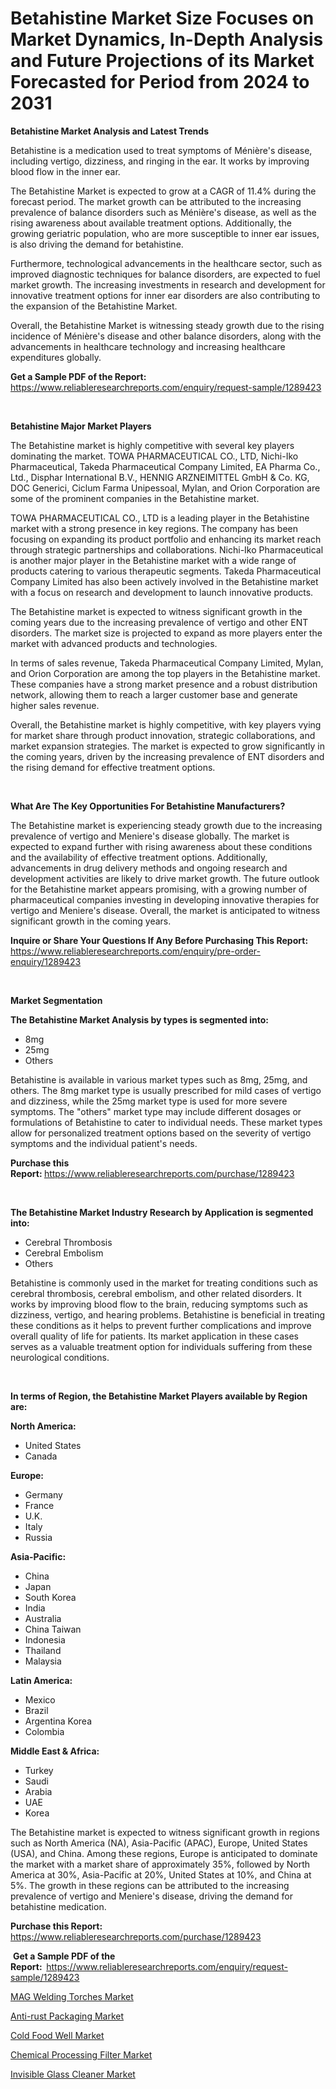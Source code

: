 <p><h1>Betahistine Market Size Focuses on Market Dynamics, In-Depth Analysis and Future Projections of its Market Forecasted for Period from 2024 to 2031</h1></p><p><strong>Betahistine Market Analysis and Latest Trends</strong></p>
<p><p>Betahistine is a medication used to treat symptoms of Ménière's disease, including vertigo, dizziness, and ringing in the ear. It works by improving blood flow in the inner ear.</p><p>The Betahistine Market is expected to grow at a CAGR of 11.4% during the forecast period. The market growth can be attributed to the increasing prevalence of balance disorders such as Ménière's disease, as well as the rising awareness about available treatment options. Additionally, the growing geriatric population, who are more susceptible to inner ear issues, is also driving the demand for betahistine.</p><p>Furthermore, technological advancements in the healthcare sector, such as improved diagnostic techniques for balance disorders, are expected to fuel market growth. The increasing investments in research and development for innovative treatment options for inner ear disorders are also contributing to the expansion of the Betahistine Market.</p><p>Overall, the Betahistine Market is witnessing steady growth due to the rising incidence of Ménière's disease and other balance disorders, along with the advancements in healthcare technology and increasing healthcare expenditures globally.</p></p>
<p><strong>Get a Sample PDF of the Report:&nbsp;</strong> <a href="https://www.reliableresearchreports.com/enquiry/request-sample/1289423">https://www.reliableresearchreports.com/enquiry/request-sample/1289423</a></p>
<p>&nbsp;</p>
<p><strong>Betahistine Major Market Players</strong></p>
<p><p>The Betahistine market is highly competitive with several key players dominating the market. TOWA PHARMACEUTICAL CO., LTD, Nichi-Iko Pharmaceutical, Takeda Pharmaceutical Company Limited, EA Pharma Co., Ltd., Disphar International B.V., HENNIG ARZNEIMITTEL GmbH & Co. KG, DOC Generici, Ciclum Farma Unipessoal, Mylan, and Orion Corporation are some of the prominent companies in the Betahistine market.</p><p>TOWA PHARMACEUTICAL CO., LTD is a leading player in the Betahistine market with a strong presence in key regions. The company has been focusing on expanding its product portfolio and enhancing its market reach through strategic partnerships and collaborations. Nichi-Iko Pharmaceutical is another major player in the Betahistine market with a wide range of products catering to various therapeutic segments. Takeda Pharmaceutical Company Limited has also been actively involved in the Betahistine market with a focus on research and development to launch innovative products.</p><p>The Betahistine market is expected to witness significant growth in the coming years due to the increasing prevalence of vertigo and other ENT disorders. The market size is projected to expand as more players enter the market with advanced products and technologies.</p><p>In terms of sales revenue, Takeda Pharmaceutical Company Limited, Mylan, and Orion Corporation are among the top players in the Betahistine market. These companies have a strong market presence and a robust distribution network, allowing them to reach a larger customer base and generate higher sales revenue.</p><p>Overall, the Betahistine market is highly competitive, with key players vying for market share through product innovation, strategic collaborations, and market expansion strategies. The market is expected to grow significantly in the coming years, driven by the increasing prevalence of ENT disorders and the rising demand for effective treatment options.</p></p>
<p>&nbsp;</p>
<p><strong>What Are The Key Opportunities For Betahistine Manufacturers?</strong></p>
<p><p>The Betahistine market is experiencing steady growth due to the increasing prevalence of vertigo and Meniere's disease globally. The market is expected to expand further with rising awareness about these conditions and the availability of effective treatment options. Additionally, advancements in drug delivery methods and ongoing research and development activities are likely to drive market growth. The future outlook for the Betahistine market appears promising, with a growing number of pharmaceutical companies investing in developing innovative therapies for vertigo and Meniere's disease. Overall, the market is anticipated to witness significant growth in the coming years.</p></p>
<p><strong>Inquire or Share Your Questions If Any Before Purchasing This Report:</strong> <a href="https://www.reliableresearchreports.com/enquiry/pre-order-enquiry/1289423">https://www.reliableresearchreports.com/enquiry/pre-order-enquiry/1289423</a></p>
<p>&nbsp;</p>
<p><strong>Market Segmentation</strong></p>
<p><strong>The Betahistine Market Analysis by types is segmented into:</strong></p>
<p><ul><li>8mg</li><li>25mg</li><li>Others</li></ul></p>
<p><p>Betahistine is available in various market types such as 8mg, 25mg, and others. The 8mg market type is usually prescribed for mild cases of vertigo and dizziness, while the 25mg market type is used for more severe symptoms. The "others" market type may include different dosages or formulations of Betahistine to cater to individual needs. These market types allow for personalized treatment options based on the severity of vertigo symptoms and the individual patient's needs.</p></p>
<p><strong>Purchase this Report:&nbsp;</strong><a href="https://www.reliableresearchreports.com/purchase/1289423">https://www.reliableresearchreports.com/purchase/1289423</a></p>
<p>&nbsp;</p>
<p><strong>The Betahistine Market Industry Research by Application is segmented into:</strong></p>
<p><ul><li>Cerebral Thrombosis</li><li>Cerebral Embolism</li><li>Others</li></ul></p>
<p><p>Betahistine is commonly used in the market for treating conditions such as cerebral thrombosis, cerebral embolism, and other related disorders. It works by improving blood flow to the brain, reducing symptoms such as dizziness, vertigo, and hearing problems. Betahistine is beneficial in treating these conditions as it helps to prevent further complications and improve overall quality of life for patients. Its market application in these cases serves as a valuable treatment option for individuals suffering from these neurological conditions.</p></p>
<p>&nbsp;</p>
<p><strong>In terms of Region, the Betahistine Market Players available by Region are:</strong></p>
<p>
    <p> <strong> North America: </strong>
        <ul>
            <li>United States</li>
            <li>Canada</li>
        </ul>
        </p> 
    <p> <strong> Europe: </strong>
        <ul>
            <li>Germany</li>
            <li>France</li>
            <li>U.K.</li>
            <li>Italy</li>
            <li>Russia</li>
        </ul>
        </p> 
    <p> <strong> Asia-Pacific: </strong>
        <ul>
            <li>China</li>
            <li>Japan</li>
            <li>South Korea</li>
            <li>India</li>
            <li>Australia</li>
            <li>China Taiwan</li>
            <li>Indonesia</li>
            <li>Thailand</li>
            <li>Malaysia</li>
        </ul>
        </p> 
    <p> <strong> Latin America: </strong>
        <ul>
            <li>Mexico</li>
            <li>Brazil</li>
            <li>Argentina Korea</li>
            <li>Colombia</li>
        </ul>
        </p> 
    <p> <strong> Middle East & Africa: </strong>
        <ul>
            <li>Turkey</li>
            <li>Saudi</li>
            <li>Arabia</li>
            <li>UAE</li>
            <li>Korea</li>
        </ul>
    </p>
    </p>
<p><p>The Betahistine market is expected to witness significant growth in regions such as North America (NA), Asia-Pacific (APAC), Europe, United States (USA), and China. Among these regions, Europe is anticipated to dominate the market with a market share of approximately 35%, followed by North America at 30%, Asia-Pacific at 20%, United States at 10%, and China at 5%. The growth in these regions can be attributed to the increasing prevalence of vertigo and Meniere's disease, driving the demand for betahistine medication.</p></p>
<p><strong>Purchase this Report: </strong><a href="https://www.reliableresearchreports.com/purchase/1289423">https://www.reliableresearchreports.com/purchase/1289423</a></p>
<p>&nbsp;<strong>Get a Sample PDF of the Report:&nbsp;&nbsp;</strong><a href="https://www.reliableresearchreports.com/enquiry/request-sample/1289423">https://www.reliableresearchreports.com/enquiry/request-sample/1289423</a></p>
<p><strong></strong></p>
<p><p><a href="https://fuschia-pecorino-a6d.notion.site/MAG-Welding-Torches-Market-Offer-Valuable-Insights-into-Market-Size-Market-Share-Market-Trends-an-4b4b219ed584448cbe3ab57c217ae716">MAG Welding Torches Market</a></p><p><a href="https://changeable-paste-463.notion.site/Anti-rust-Packaging-Market-Analysis-and-Market-Size-Global-Industry-Overview-Market-Segmentation-a-ae2fca62b1b5458da40bd83fcc857788">Anti-rust Packaging Market</a></p><p><a href="https://view.publitas.com/reportprime-1/cold-food-well-market-insights-market-players-and-forecast-till-2031/">Cold Food Well Market</a></p><p><a href="https://florentine-yuzu-f42.notion.site/Chemical-Processing-Filter-Market-Size-Growth-and-Forecast-from-2024-2031-6deeb2eed0e04ec780e96fbcaefb1ea7">Chemical Processing Filter Market</a></p><p><a href="https://view.publitas.com/reportprime-1/invisible-glass-cleaner-market-size-growth-and-forecast-from-2024-2031/">Invisible Glass Cleaner Market</a></p></p>
